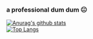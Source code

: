 ### a professional dum dum :neutral_face:

<!--
**csharpisez/csharpisez** is a ✨ _special_ ✨ repository because its `README.md` (this file) appears on your GitHub profile.

Here are some ideas to get you started:

- 🔭 I’m currently working on ...
- 🌱 I’m currently learning ...
- 👯 I’m looking to collaborate on ...
- 🤔 I’m looking for help with ...
- 💬 Ask me about ...
- 📫 How to reach me: ...
- 😄 Pronouns: ...
- ⚡ Fun fact: ...
-->
[![Anurag's github stats](https://github-readme-stats.vercel.app/api?username=csharpisez&&theme=dark)](https://github.com/anuraghazra/github-readme-stats/)\
[![Top Langs](https://github-readme-stats.vercel.app/api/top-langs/?username=csharpisez&layout=compact&&theme=dark)](https://github.com/anuraghazra/github-readme-stats)
